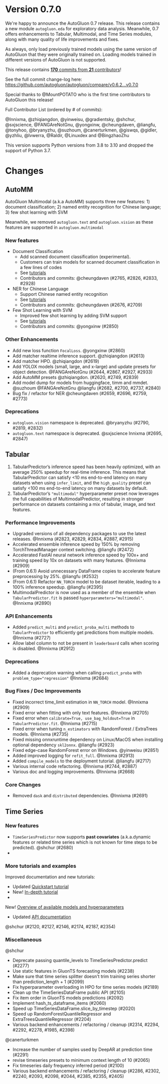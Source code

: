 # Version 0.7.0

We're happy to announce the AutoGluon 0.7 release. This release contains a new module `autogluon.eda` for exploratory
data analysis. Meanwhile, 0.7 offers enhancements to Tabular, Multimodal, and Time Series
modules, along with many quality of life improvements and fixes.

As always, only load previously trained models using the same version of AutoGluon that they were originally trained on.
Loading models trained in different versions of AutoGluon is not supported.

This release contains [**170** commits from **21** contributors](https://github.com/autogluon/autogluon/graphs/contributors?from=2023-01-10&to=2023-02-16&type=c)!

See the full commit change-log here: https://github.com/autogluon/autogluon/compare/v0.6.2...v0.7.0

Special thanks to @MountPOTATO who is the first time contributors to AutoGluon this release!

Full Contributor List (ordered by # of commits):

@Innixma, @zhiqiangdon, @yinweisu, @gradientsky, @shchur, @sxjscience, @FANGAreNotGnu, @yongxinw, @cheungdaven,
@liangfu,
@tonyhoo, @bryanyzhu, @suzhoum, @canerturkmen, @giswqs, @gidler, @yzhliu, @lvwerra, @Raldir, @Linuxdex and @BingzhaoZhu

This version supports Python versions from 3.8 to 3.10 and dropped the support of Python 3.7.

# Changes

## AutoMM

AutoGluon Multimodal (a.k.a AutoMM) supports three new features: 1) document classification; 2) named entity recognition
for Chinese language; 3) few shot learning with SVM  

Meanwhile, we removed `autogluon.text` and `autogluon.vision` as these features are supported in `autogluon.multimodal`

### New features

- Document Classification
  - Add scanned document classification (experimental).
  - Customers can train models for scanned document classification in a few lines of codes
  - See [tutorials](https://auto.gluon.ai/stable/tutorials/multimodal/document/document_classification.html)
  - Contributors and commits: @cheungdaven (#2765, #2826, #2833, #2928)
- NER for Chinese Language
  - Support Chinese named entity recognition
  - See [tutorials](https://auto.gluon.ai/stable/tutorials/multimodal/document/document_classification.html)
  - Contributors and commits:  @cheungdaven (#2676, #2709)
- Few Shot Learning with SVM
  - Improved few shot learning by adding SVM support
  - See [tutorials](https://auto.gluon.ai/stable/tutorials/multimodal/advanced_topics/few_shot_learning.html)
  - Contributors and commits: @yongxinw (#2850)

### Other Enhancements

- Add new loss function `FocalLoss`. @yongxinw (#2860)
- Add matcher realtime inference support. @zhiqiangdon (#2613)
- Add matcher HPO. @zhiqiangdon (#2619)
- Add YOLOX models (small, large, and x-large) and update presets for object detection. @FANGAreNotGnu (#2644, #2867, #2927, #2933)
- Add AutoMM presets @zhiqiangdon. (#2620, #2749, #2839)
- Add model dump for models from huggingface, timm and mmdet. @suzhoum @FANGAreNotGnu @liangfu (#2682, #2700, #2737, #2840)
- Bug fix / refactor for NER @cheungdaven (#2659, #2696, #2759, #2773)

### Deprecations

* `autogluon.vision` namespace is deprecated. @bryanyzhu (#2790, #2819, #2832)
* `autogluon.text` namespace is deprecated. @sxjscience Innixma (#2695, #2847)



## Tabular

1) TabularPredictor’s inference speed has been heavily optimized, with an average 250% speedup for real-time inference. This means that TabularPredictor can satisfy <10 ms end-to-end latency on many datasets when using `infer_limit`, and the `high_quality` preset can satisfy <100 ms end-to-end latency on many datasets by default.
2) TabularPredictor’s `"multimodal"` hyperparameter preset now leverages the full capabilities of MultimodalPredictor, resulting in stronger performance on datasets containing a mix of tabular, image, and text features.

### Performance Improvements

- Upgraded versions of all dependency packages to use the latest releases. @Innixma (#2823, #2829, #2834, #2887, #2915)
- Accelerated ensemble inference speed by 150% by removing TorchThreadManager context switching. @liangfu (#2472)
- Accelerated FastAI neural network inference speed by 100x+ and training speed by 10x on datasets with many features. @Innixma (#2909)
- (From 0.6.1) Avoid unnecessary DataFrame copies to accelerate feature preprocessing by 25%. @liangfu (#2532)
- (From 0.6.1) Refactor `NN_TORCH` model to be dataset iterable, leading to a 100% inference speedup. @liangfu (#2395)
- MultimodalPredictor is now used as a member of the ensemble when `TabularPredictor.fit` is passed `hyperparameters="multimodal"`. @Innixma (#2890)

### API Enhancements

- Added `predict_multi` and `predict_proba_multi` methods to `TabularPredictor` to efficiently get predictions from multiple models. @Innixma (#2727)
- Allow label column to not be present in `leaderboard` calls when scoring is disabled. @Innixma (#2912)

### Deprecations

- Added a deprecation warning when calling `predict_proba` with `problem_type="regression"` @Innixma (#2684)

### Bug Fixes / Doc Improvements

- Fixed incorrect time_limit estimation in `NN_TORCH` model. @Innixma (#2909)
- Fixed error when fitting with only text features. @Innixma (#2705)
- Fixed error when `calibrate=True, use_bag_holdout=True` in `TabularPredictor.fit`. @Innixma (#2715)
- Fixed error when tuning `n_estimators` with RandomForest / ExtraTrees models. @Innixma (#2735)
- Fixed missing onnxruntime dependency on Linux/MacOS when installing optional dependency `skl2onnx`. @liangfu (#2923)
- Fixed edge-case RandomForest error on Windows. @yinweisu (#2851)
- Added improved logging for `refit_full`. @Innixma (#2913)
- Added `compile_models` to the deployment tutorial. @liangfu (#2717)
- Various internal code refactoring. @Innixma (#2744, #2887)
- Various doc and logging improvements. @Innixma (#2668)

### Core Changes

- Removed `dask` and `distributed` dependencies. @Innixma (#2691)

## Time Series

### New features

- `TimeSeriesPredictor` now supports **past covariates** (a.k.a.dynamic features or related time series which is not known for time steps to be predicted). @shchur (#2680)
- 


### More tutorials and examples

Improved documentation and new tutorials:

- Updated [Quickstart tutorial](https://auto.gluon.ai/stable/tutorials/timeseries/forecasting-quickstart.html)
- New! [In-depth tutorial](https://auto.gluon.ai/stable/tutorials/timeseries/forecasting-indepth.html)
-

New! [Overview of available models and hyperparameters](https://auto.gluon.ai/stable/tutorials/timeseries/forecasting-model-zoo.html)

- Updated [API documentation](https://auto.gluon.ai/stable/api/autogluon.predictor.html#module-5)

@shchur (#2120, #2127, #2146, #2174, #2187, #2354)

### Miscellaneous

@shchur

- Deprecate passing quantile_levels to TimeSeriesPredictor.predict (#2277)
- Use static features in GluonTS forecasting models (#2238)
- Make sure that time series splitter doesn't trim training series shorter than prediction_length + 1 (#2099)
- Fix hyperparameter overloading in HPO for time series models (#2189)
- Clean up the TimeSeriesDataFrame public API (#2105)
- Fix item order in GluonTS models predictions (#2092)
- Implement hash_ts_dataframe_items (#2060)
- Speed up TimeSeriesDataFrame.slice_by_timestep (#2020)
- Speed up RandomForestQuantileRegressor and ExtraTreesQuantileRegressor (#2204)
- Various backend enhancements / refactoring / cleanup (#2314, #2294, #2292, #2278, #1985, #2398)

@canerturkmen

- Increase the number of samples used by DeepAR at prediction time (#2291)
- revise timeseries presets to minimum context length of 10 (#2065)
- Fix timeseries daily frequency inferred period (#2100)
- Various backend enhancements / refactoring / cleanup (#2286, #2302, #2240, #2093, #2098, #2044, #2385, #2355, #2405)
